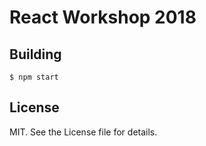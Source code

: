 # React Workshop 2018

## Building

	$ npm start

## License

MIT. See the License file for details.
